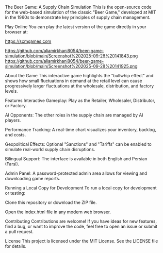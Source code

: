 The Beer Game: A Supply Chain Simulation
This is the open-source code for the web-based simulation of the classic "Beer Game," developed at MIT in the 1960s to demonstrate key principles of supply chain management.

Play Online
You can play the latest version of the game directly in your browser at:

https://scmgames.com

https://github.com/aliamirkhani8054/beer-game-simulation/blob/main/Screenshot%202025-09-28%20141843.png
https://github.com/aliamirkhani8054/beer-game-simulation/blob/main/Screenshot%202025-09-28%20141925.png

About the Game
This interactive game highlights the "bullwhip effect" and shows how small fluctuations in demand at the retail level can cause progressively larger fluctuations at the wholesale, distribution, and factory levels.

Features
Interactive Gameplay: Play as the Retailer, Wholesaler, Distributor, or Factory.

AI Opponents: The other roles in the supply chain are managed by AI players.

Performance Tracking: A real-time chart visualizes your inventory, backlog, and costs.

Geopolitical Effects: Optional "Sanctions" and "Tariffs" can be enabled to simulate real-world supply chain disruptions.

Bilingual Support: The interface is available in both English and Persian (Farsi).

Admin Panel: A password-protected admin area allows for viewing and downloading game reports.

Running a Local Copy for Development
To run a local copy for development or testing:

Clone this repository or download the ZIP file.

Open the index.html file in any modern web browser.

Contributing
Contributions are welcome! If you have ideas for new features, find a bug, or want to improve the code, feel free to open an issue or submit a pull request.

License
This project is licensed under the MIT License. See the LICENSE file for details.
